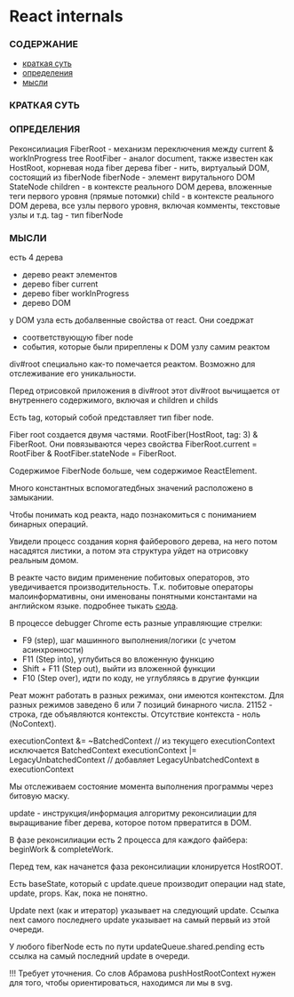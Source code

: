 # React internals

### СОДЕРЖАНИЕ
- [краткая суть](#краткая-суть)
- [определения](#определения)
- [мысли](#мысли)
### КРАТКАЯ СУТЬ

### ОПРЕДЕЛЕНИЯ
  Реконсилиация
  FiberRoot - механизм переключения между current & workInProgress tree
  RootFiber - аналог document, также известен как HostRoot, корневая нода fiber дерева
  fiber - нить, виртуальый DOM, состоящий из fiberNode
  fiberNode - элемент вирутального DOM
  StateNode
  children - в контексте реального DOM дерева, вложенные теги первого уровня (прямые потомки)
  child - в контексте реального DOM дерева, все узлы первого уровня, включая комменты, текстовые узлы и т.д.
  tag - тип fiberNode

### МЫСЛИ

есть 4 дерева
  - дерево реакт элементов
  - дерево fiber current
  - дерево fiber workInProgress
  - дерево DOM

у DOM узла есть добалвенные свойства от react. Они соедржат
  - соответствующую fiber node
  - события, которые были приреплены к DOM узлу самим реактом

div#root специально как-то помечается реактом. Возможно для отслеживание
его уникальности.

Перед отрисовкой приложения в div#root этот div#root вычищается от 
внутреннего содержимого, включая и children и childs

Есть tag, который собой представляет тип fiber node. 

Fiber root создается двумя частями. RootFiber(HostRoot, tag: 3) & FiberRoot. Они повязываются через свойства FiberRoot.current = RootFiber & RootFiber.stateNode = FiberRoot.

Содержимое FiberNode больше, чем содержимое ReactElement.

Много константных вспомогатедбных значений расположено в замыкании.

Чтобы понимать код реакта, надо познакомиться с пониманием бинарных операций.

Увидели процесс создания корня файберового дерева, на него потом насадятся листики, а потом эта структура уйдет на отрисовку реальным домом. 

В реакте часто видим применение побитовых операторов, это уведичивается производительность. Т.к. побитовые операторы малоинформативны, они именованы понятными константами на английском языке. подробнее тыкать [сюда](https://learn.javascript.ru/bitwise-operators). 

В процессе debugger Chrome есть разные управляющие стрелки:
- F9 (step), шаг машинного выполнения/логики (с учетом асинхронности)
- F11 (Step into), углубиться во вложенную функцию
- Shift + F11 (Step out), выйти из вложенной функции
- F10 (Step over), идти по коду, не углубляясь в другие функции

Реат можнт работать в разных режимах, они имеются контекстом. Для разных режимов заведено 6 или 7 позиций бинарного числа. 21152 - строка, где объявляются контексты. Отсутствие контекста - ноль (NoContext). 

executionContext &= ~BatchedContext //  из текущего executionContext исключается BatchedContext
executionContext |= LegacyUnbatchedContext // добавляет LegacyUnbatchedContext в executionContext

Мы отслеживаем состояние момента выполнения программы через битовую маску.

update - инструкция/информация алгоритму реконсилиации для выращивание fiber дерева, которое потом првератится в DOM.

В фазе реконсилиации есть 2 процесса для каждого файбера: beginWork & completeWork. 

Перед тем, как начанется фаза реконсилиации клонируется HostROOT.

Есть baseState, который с update.queue производит операции над state, update, props. Как, пока не понятно.

Update next (как и итератор) указывает на следующий update. Ссылка next самого последнего update указывает на самый первый из этой очереди. 

У любого fiberNode есть по пути updateQueue.shared.pending есть ссылка на самый последний update в очереди.

!!! Требует уточнения. Со слов Абрамова pushHostRootContext нужен для того, чтобы ориентироваться, находимся ли мы в svg.
